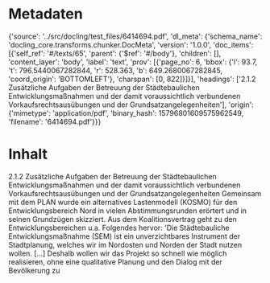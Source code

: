 # Metadaten
{'source': '../src/docling/test_files/6414694.pdf', 'dl_meta': {'schema_name': 'docling_core.transforms.chunker.DocMeta', 'version': '1.0.0', 'doc_items': [{'self_ref': '#/texts/65', 'parent': {'$ref': '#/body'}, 'children': [], 'content_layer': 'body', 'label': 'text', 'prov': [{'page_no': 6, 'bbox': {'l': 93.7, 't': 796.5440067282844, 'r': 528.363, 'b': 649.2680067282845, 'coord_origin': 'BOTTOMLEFT'}, 'charspan': [0, 822]}]}], 'headings': ['2.1.2 Zusätzliche Aufgaben der Betreuung der Städtebaulichen Entwicklungsmaßnahmen und der damit voraussichtlich verbundenen Vorkaufsrechtsausübungen und der Grundsatzangelegenheiten'], 'origin': {'mimetype': 'application/pdf', 'binary_hash': 15796801609575962549, 'filename': '6414694.pdf'}}}

# Inhalt
2.1.2 Zusätzliche Aufgaben der Betreuung der Städtebaulichen Entwicklungsmaßnahmen und der damit voraussichtlich verbundenen Vorkaufsrechtsausübungen und der Grundsatzangelegenheiten
Gemeinsam mit dem PLAN wurde ein alternatives Lastenmodell (KOSMO) für den Entwicklungsbereich Nord in vielen Abstimmungsrunden erörtert und in seinen Grundzügen skizziert. Aus dem Koalitionsvertrag geht zu den Entwicklungsbereichen u.a. Folgendes hervor: 'Die Städtebauliche Entwicklungsmaßnahme (SEM) ist ein unverzichtbares Instrument der Stadtplanung, welches wir im Nordosten und Norden der Stadt nutzen wollen. […] Deshalb wollen wir das Projekt so schnell wie möglich realisieren, ohne eine qualitative Planung und den Dialog mit der Bevölkerung zu